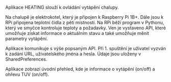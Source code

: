 Aplikace HEATING slouží k ovládání vytápění chalupy.

Na chalupě je elektrokotel, který je připojen k Raspberry Pi 1B+. Dále jsou k RPi připojena teplotní čidla z pěti místností.
Na RPi běží program v Pythonu, který ve smyčce kontroluje teploty a požadavky. Ven je vystaveno API, které umožňuje získat informace o aktuálním stavu a také umožňuje měnit parametry vytápění.

Aplikace komunikuje s výše popsaným API.
Při 1. spuštění je uživatel vyzván k zadání URL, uživatelského jména a hesla. Údaje jsou uloženy v SharedPreferences.

Aplikace zobrazí úvodní přehled, kde je informace o vytápění (on/off) a ohřevu TUV (on/off).
